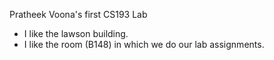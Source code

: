 Pratheek Voona's first CS193 Lab
 - I like the lawson building.
 - I like the room (B148) in which we do our lab assignments.
